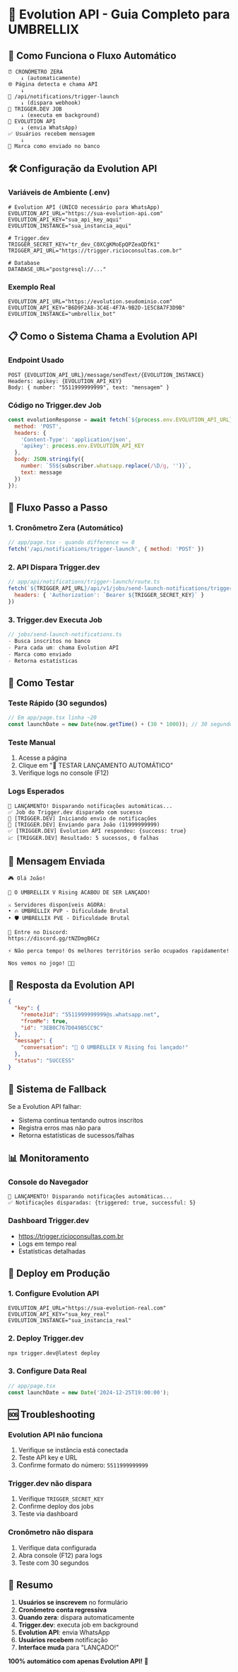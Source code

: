 # 📱 Evolution API - Guia Completo para UMBRELLIX

## 🎯 **Como Funciona o Fluxo Automático**

```
⏰ CRONÔMETRO ZERA
    ↓ (automaticamente)
🌐 Página detecta e chama API
    ↓
📡 /api/notifications/trigger-launch
    ↓ (dispara webhook)
🚀 TRIGGER.DEV JOB
    ↓ (executa em background)
📱 EVOLUTION API
    ↓ (envia WhatsApp)
✅ Usuários recebem mensagem
    ↓
💾 Marca como enviado no banco
```

## 🛠️ **Configuração da Evolution API**

### **Variáveis de Ambiente (.env)**
```env
# Evolution API (ÚNICO necessário para WhatsApp)
EVOLUTION_API_URL="https://sua-evolution-api.com"
EVOLUTION_API_KEY="sua_api_key_aqui"
EVOLUTION_INSTANCE="sua_instancia_aqui"

# Trigger.dev
TRIGGER_SECRET_KEY="tr_dev_C0XCgKMoEpQPZeaQDfK1"
TRIGGER_API_URL="https://trigger.ricioconsultas.com.br"

# Database
DATABASE_URL="postgresql://..."
```

### **Exemplo Real**
```env
EVOLUTION_API_URL="https://evolution.seudominio.com"
EVOLUTION_API_KEY="B6D9F2A8-3C4E-4F7A-9B2D-1E5C8A7F3D9B"
EVOLUTION_INSTANCE="umbrellix_bot"
```

## 📋 **Como o Sistema Chama a Evolution API**

### **Endpoint Usado**
```
POST {EVOLUTION_API_URL}/message/sendText/{EVOLUTION_INSTANCE}
Headers: apikey: {EVOLUTION_API_KEY}
Body: { number: "5511999999999", text: "mensagem" }
```

### **Código no Trigger.dev Job**
```javascript
const evolutionResponse = await fetch(`${process.env.EVOLUTION_API_URL}/message/sendText/${process.env.EVOLUTION_INSTANCE}`, {
  method: 'POST',
  headers: {
    'Content-Type': 'application/json',
    'apikey': process.env.EVOLUTION_API_KEY
  },
  body: JSON.stringify({
    number: `55${subscriber.whatsapp.replace(/\D/g, '')}`,
    text: message
  })
});
```

## 🎯 **Fluxo Passo a Passo**

### **1. Cronômetro Zera (Automático)**
```javascript
// app/page.tsx - quando difference <= 0
fetch('/api/notifications/trigger-launch', { method: 'POST' })
```

### **2. API Dispara Trigger.dev**
```javascript
// app/api/notifications/trigger-launch/route.ts
fetch(`${TRIGGER_API_URL}/api/v1/jobs/send-launch-notifications/trigger`, {
  headers: { 'Authorization': `Bearer ${TRIGGER_SECRET_KEY}` }
})
```

### **3. Trigger.dev Executa Job**
```javascript
// jobs/send-launch-notifications.ts
- Busca inscritos no banco
- Para cada um: chama Evolution API
- Marca como enviado
- Retorna estatísticas
```

## 🧪 **Como Testar**

### **Teste Rápido (30 segundos)**
```javascript
// Em app/page.tsx linha ~20
const launchDate = new Date(now.getTime() + (30 * 1000)); // 30 segundos
```

### **Teste Manual**
1. Acesse a página
2. Clique em "🚀 TESTAR LANÇAMENTO AUTOMÁTICO"
3. Verifique logs no console (F12)

### **Logs Esperados**
```
🚀 LANÇAMENTO! Disparando notificações automáticas...
✅ Job do Trigger.dev disparado com sucesso
🚀 [TRIGGER.DEV] Iniciando envio de notificações
📱 [TRIGGER.DEV] Enviando para João (11999999999)
✅ [TRIGGER.DEV] Evolution API respondeu: {success: true}
📈 [TRIGGER.DEV] Resultado: 5 sucessos, 0 falhas
```

## 📱 **Mensagem Enviada**

```
🎮 Olá João! 

🚀 O UMBRELLIX V Rising ACABOU DE SER LANÇADO!

⚔️ Servidores disponíveis AGORA:
• 🔥 UMBRELLIX PVP - Dificuldade Brutal
• 🛡️ UMBRELLIX PVE - Dificuldade Brutal

🎯 Entre no Discord:
https://discord.gg/tNZDmgB6Cz

⚡ Não perca tempo! Os melhores territórios serão ocupados rapidamente!

Nos vemos no jogo! 🦇🏰
```

## 🔧 **Resposta da Evolution API**
```json
{
  "key": {
    "remoteJid": "5511999999999@s.whatsapp.net",
    "fromMe": true,
    "id": "3EB0C767D049B5CC9C"
  },
  "message": {
    "conversation": "🚀 O UMBRELLIX V Rising foi lançado!"
  },
  "status": "SUCCESS"
}
```

## 🚨 **Sistema de Fallback**

Se a Evolution API falhar:
- Sistema continua tentando outros inscritos
- Registra erros mas não para
- Retorna estatísticas de sucessos/falhas

## 📊 **Monitoramento**

### **Console do Navegador**
```
🚀 LANÇAMENTO! Disparando notificações automáticas...
✅ Notificações disparadas: {triggered: true, successful: 5}
```

### **Dashboard Trigger.dev**
- https://trigger.ricioconsultas.com.br
- Logs em tempo real
- Estatísticas detalhadas

## 🚀 **Deploy em Produção**

### **1. Configure Evolution API**
```env
EVOLUTION_API_URL="https://sua-evolution-real.com"
EVOLUTION_API_KEY="sua_key_real"
EVOLUTION_INSTANCE="sua_instancia_real"
```

### **2. Deploy Trigger.dev**
```bash
npx trigger.dev@latest deploy
```

### **3. Configure Data Real**
```javascript
// app/page.tsx
const launchDate = new Date('2024-12-25T19:00:00');
```

## 🆘 **Troubleshooting**

### **Evolution API não funciona**
1. Verifique se instância está conectada
2. Teste API key e URL
3. Confirme formato do número: `5511999999999`

### **Trigger.dev não dispara**
1. Verifique `TRIGGER_SECRET_KEY`
2. Confirme deploy dos jobs
3. Teste via dashboard

### **Cronômetro não dispara**
1. Verifique data configurada
2. Abra console (F12) para logs
3. Teste com 30 segundos

## 🎯 **Resumo**

1. **Usuários se inscrevem** no formulário
2. **Cronômetro conta regressiva**
3. **Quando zera**: dispara automaticamente
4. **Trigger.dev**: executa job em background
5. **Evolution API**: envia WhatsApp
6. **Usuários recebem** notificação
7. **Interface muda** para "LANÇADO!"

**100% automático com apenas Evolution API!** 🚀 